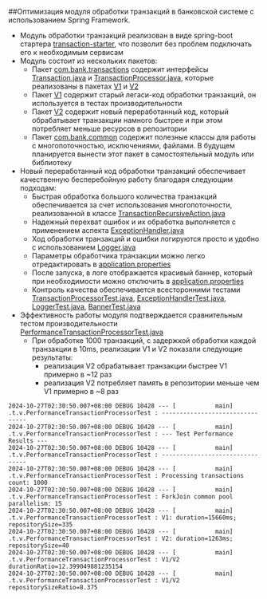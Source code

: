 ##Оптимизация модуля обработки транзакций в банковской системе с использованием Spring Framework.
* Модуль обработки транзакций реализован в виде spring-boot стартера [transaction-starter](pom.xml), что позволит без проблем подключать его к необходимым сервисам
* Модуль состоит из нескольких пакетов:
  * Пакет [com.bank.transactions](src/main/java/com/bank/transactions/package-info.java) содержит интерфейсы [Transaction.java](src/main/java/com/bank/transactions/Transaction.java) и [TransactionProcessor.java](src/main/java/com/bank/transactions/TransactionProcessor.java), которые реализованы в пакетах [V1](src/main/java/com/bank/transactions/v1/package-info.java) и [V2](src/main/java/com/bank/transactions/v2/package-info.java)
  * Пакет [V1](src/main/java/com/bank/transactions/v1/package-info.java) содержит старый легаси-код обработки транзакций, он используется в тестах производительности
  * Пакет [V2](src/main/java/com/bank/transactions/v2/package-info.java) содержит новый переработанный код, который обрабатывает транзакции намного быстрее и при этом потребляет меньше ресурсов в репозитории
  * Пакет [com.bank.common](src/main/java/com/bank/common/package-info.java) содержит полезные классы для работы с многопоточностью, исключениями, файлами. В будущем планируется вынести этот пакет в самостоятельный модуль или библиотеку 
* Новый переработанный код обработки транзакций обеспечивает качественную бесперебойную работу благодаря следующим подходам:
  * Быстрая обработка большого количества транзакций обеспечивается за счет использования многопоточности, реализованной в классе [TransactionRecursiveAction.java](src/main/java/com/bank/transactions/v2/TransactionRecursiveAction.java)
  * Надежный перехват ошибок и их обработка выполняется с применением аспекта [ExceptionHandler.java](src/main/java/com/bank/transactions/v2/ExceptionHandler.java)
  * Ход обработки транзакций и ошибки логируются просто и удобно с использованием [Logger.java](src/main/java/com/bank/transactions/v2/Logger.java)
  * Параметры обработчика транзакции можно легко отредактировать в [application.properties](src/main/resources/application.properties)
  * После запуска, в логе отображается красивый баннер, который при необходимости можно отключить в [application.properties](src/main/resources/application.properties)
  * Контроль качества обеспечивается всесторонними тестами [TransactionProcessorTest.java](src/test/java/com/bank/transactions/v2/TransactionProcessorTest.java), [ExceptionHandlerTest.java](src/test/java/com/bank/transactions/v2/ExceptionHandlerTest.java), [LoggerTest.java](src/test/java/com/bank/transactions/v2/LoggerTest.java), [BannerTest.java](src/test/java/com/bank/transactions/v2/BannerTest.java)
* Эффективность работы модуля подтверждается сравнительным тестом производительности [PerformanceTransactionProcessorTest.java](src/test/java/com/bank/transactions/v2/PerformanceTransactionProcessorTest.java)
  * При обработке 1000 транзакций, с задержкой обработки каждой транзакции в 10ms, реализации V1 и V2 показали следующие результаты:
    * реализация V2 обрабатывает транзакции быстрее V1 примерно в ~12 раз
    * реализация V2 потребляет память в репозитории меньше чем V1 примерно в ~8 раз
~~~
2024-10-27T02:30:50.007+08:00 DEBUG 10428 --- [           main] .t.v.PerformanceTransactionProcessorTest : --------------------------------
2024-10-27T02:30:50.007+08:00 DEBUG 10428 --- [           main] .t.v.PerformanceTransactionProcessorTest : --- Test Performance Results ---
2024-10-27T02:30:50.007+08:00 DEBUG 10428 --- [           main] .t.v.PerformanceTransactionProcessorTest : --------------------------------
2024-10-27T02:30:50.007+08:00 DEBUG 10428 --- [           main] .t.v.PerformanceTransactionProcessorTest : Processing transactions count: 1000
2024-10-27T02:30:50.007+08:00 DEBUG 10428 --- [           main] .t.v.PerformanceTransactionProcessorTest : ForkJoin common pool parallelism: 15
2024-10-27T02:30:50.007+08:00 DEBUG 10428 --- [           main] .t.v.PerformanceTransactionProcessorTest : V1: duration=15660ms; repositorySize=335
2024-10-27T02:30:50.007+08:00 DEBUG 10428 --- [           main] .t.v.PerformanceTransactionProcessorTest : V2: duration=1263ms; repositorySize=40
2024-10-27T02:30:50.007+08:00 DEBUG 10428 --- [           main] .t.v.PerformanceTransactionProcessorTest : V1/V2 durationRatio=12.399049881235154
2024-10-27T02:30:50.007+08:00 DEBUG 10428 --- [           main] .t.v.PerformanceTransactionProcessorTest : V1/V2 repositorySizeRatio=8.375
~~~
